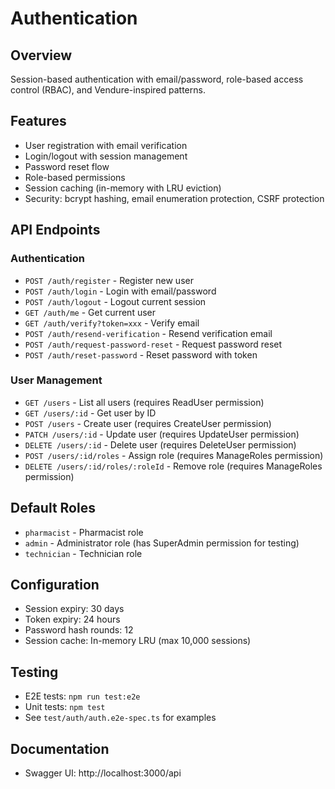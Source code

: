 # Authentication

## Overview
Session-based authentication with email/password, role-based access control (RBAC), and Vendure-inspired patterns.

## Features
- User registration with email verification
- Login/logout with session management
- Password reset flow
- Role-based permissions
- Session caching (in-memory with LRU eviction)
- Security: bcrypt hashing, email enumeration protection, CSRF protection

## API Endpoints

### Authentication
- `POST /auth/register` - Register new user
- `POST /auth/login` - Login with email/password
- `POST /auth/logout` - Logout current session
- `GET /auth/me` - Get current user
- `GET /auth/verify?token=xxx` - Verify email
- `POST /auth/resend-verification` - Resend verification email
- `POST /auth/request-password-reset` - Request password reset
- `POST /auth/reset-password` - Reset password with token

### User Management
- `GET /users` - List all users (requires ReadUser permission)
- `GET /users/:id` - Get user by ID
- `POST /users` - Create user (requires CreateUser permission)
- `PATCH /users/:id` - Update user (requires UpdateUser permission)
- `DELETE /users/:id` - Delete user (requires DeleteUser permission)
- `POST /users/:id/roles` - Assign role (requires ManageRoles permission)
- `DELETE /users/:id/roles/:roleId` - Remove role (requires ManageRoles permission)

## Default Roles
- `pharmacist` - Pharmacist role
- `admin` - Administrator role (has SuperAdmin permission for testing)
- `technician` - Technician role

## Configuration
- Session expiry: 30 days
- Token expiry: 24 hours
- Password hash rounds: 12
- Session cache: In-memory LRU (max 10,000 sessions)

## Testing
- E2E tests: `npm run test:e2e`
- Unit tests: `npm test`
- See `test/auth/auth.e2e-spec.ts` for examples

## Documentation
- Swagger UI: http://localhost:3000/api

